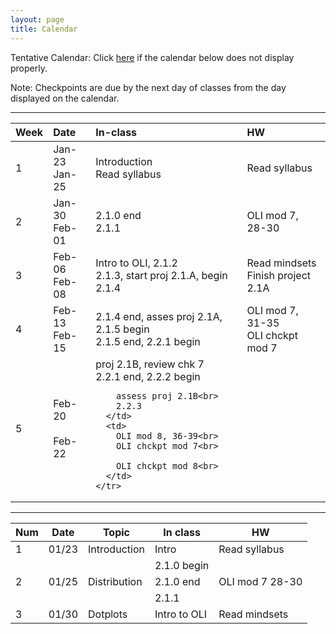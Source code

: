 ```yaml
---
layout: page
title: Calendar
---
```


Tentative Calendar: Click <a href="https://docs.google.com/spreadsheets/d/e/2PACX-1vT022VbHnMYaKa6TVzGOt__VheiVtcLL7lZKYuPL7Ehvj4lILXWH_irToqguH7JblreUjjV2p8p1ZOV/pubhtml?gid=0&single=true" target="_blank">here</a>
if the calendar below does not display properly. <br>

Note: Checkpoints are due by the next day of classes from the day displayed on the calendar.

-----

<table>
  <thead>
    <tr>
      <th align="left">Week</th>
      <th align="left">Date</th>
      <th align="left">In-class</th>
      <th align="left">HW</th>
    </tr>
  </thead>
  <tbody>
    <tr>
      <td>1</td>
      <td>
        Jan-23<br>
        Jan-25
      </td>
      <td>
        Introduction<br>
        Read syllabus
      </td>
      <td>
        Read syllabus
      </td>
    </tr>
    <tr>
      <td>2</td>
      <td>
        Jan-30<br>
        Feb-01
      </td>
      <td>
        2.1.0 end<br>
        2.1.1
      </td>
      <td>
        OLI mod 7, 28-30
      </td>
    </tr>
    <tr>
      <td>3</td>
      <td>
        Feb-06<br>
        Feb-08
      </td>
      <td>
        Intro to OLI, 2.1.2<br>
        2.1.3, start proj 2.1.A, begin 2.1.4
      </td>
      <td>
        Read mindsets<br>
        Finish project 2.1A
      </td>
    </tr>
    <tr>
      <td>4</td>
      <td>
        Feb-13<br>
        Feb-15
      </td>
      <td>
        2.1.4 end, asses proj 2.1A, 2.1.5 begin<br>
        2.1.5 end, 2.2.1 begin
      </td>
      <td>
        OLI mod 7, 31-35<br>
        OLI chckpt mod 7
      </td>
    </tr>
    <tr>
      <td>5</td>
      <td>
        Feb-20<br>
        <br>
        Feb-22
      </td>
      <td>
        proj 2.1B, review chk 7<br>
        2.2.1 end, 2.2.2 begin<br>

        assess proj 2.1B<br>
        2.2.3
      </td>
      <td>
        OLI mod 8, 36-39<br>
        OLI chckpt mod 7<br>

        OLI chckpt mod 8<br>
      </td>
    </tr>
  </tbody>
 </table>


-----


| Num | Date  | Topic        | In class     | HW              |
|-----|-------|--------------|--------------|-----------------|
|  1  | 01/23 | Introduction | Intro        | Read syllabus   |
|     |       |              | 2.1.0 begin  |                 |
|  2  | 01/25 | Distribution | 2.1.0 end    | OLI mod 7 28-30 |
|     |       |              | 2.1.1        |                 |
|  3  | 01/30 | Dotplots     | Intro to OLI | Read mindsets   |
